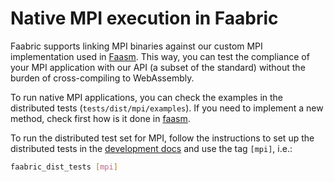 # Native MPI execution in Faabric

Faabric supports linking MPI binaries against our custom MPI implementation
used in [Faasm](https://github.com/faasm/faasm). This way, you can test the
compliance of your MPI application with our API (a subset of the standard)
without the burden of cross-compiling to WebAssembly.

To run native MPI applications, you can check the examples in the distributed
tests (`tests/dist/mpi/examples`). If you need to implement a new method, check
first how is it done in [faasm](https://github.com/faasm/faasm/blob/main/src/wavm/mpi.cpp).

To run the distributed test set for MPI, follow the instructions to set up the
distributed tests in the [development docs](https://github.com/faasm/faabric/blob/main/docs/source/development.md)
and use the tag `[mpi]`, i.e.:

```bash
faabric_dist_tests [mpi]
```
